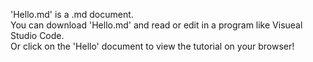 'Hello.md' is a .md document.  
You can download 'Hello.md' and read or edit in a program like Visueal Studio Code.  
Or click on the 'Hello' document to view the tutorial on your browser!
